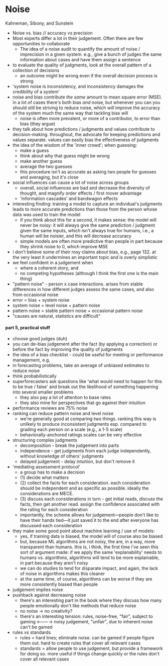# Noise

Kahneman, Sibony, and Sunstein

- Noise vs. bias // accuracy vs precision
- Most experts differ a lot in their judgement. Often there are few opportunities to collaborate
  - The idea of a noise audit to quantify the amount of noise / imprecision in a given system. e.g., give a bunch of judges the same information about cases and have them assign a sentence
- to evaluate the quality of judgments, look at the overall pattern of a collection of decisions
  - an outcome might be wrong even if the overall decision process is strong 
- 'system noise is inconsistency, and inconsistency damages the credibility of a system'
- noise and bias contribute _the same_ amount to mean square error (MSE). in a lot of cases there's both bias _and_ noise, but whenever you can you should still be striving to reduce noise, which _will_ improve the accuracy of the system much the same way that tackling bias will
  - noise is often more prevalent, or more of a contributor, to error than bias (they argue)
- they talk about how predictions / judgments and values contribute to decision-making. throughout, the advocate for keeping predictions and values separate. values can easily bias the effectiveness of judgments
- the idea of the wisdom of the 'inner crowd'; when guessing:
  - make a guess
  - think about why that guess might be wrong
  - make another guess
  - average the two guesses
  - this procedure isn't as accurate as asking two people for guesses and averaging, but it's close 
- social influences can cause a lot of noise across groups
  - overall, social influences are bad and decrease the diversity of thought, and magnify order effects / first mover advantage
  - 'information cascades' and bandwagon effects
- interesting finding: training a model to capture an individual's judgments leads to more accurate predictions than those from the person whose data was used to train the model
  - if you think about this for a second, it makes sense: the model will never be noisy: it will always give the same prediction / judgment given the same inputs, which isn't always true for humans, i.e., a human will be noisier, and this will decrease accuracy
  - simple models are often more predictive than people in part because they shrink noise to 0, which improve MSE
- i don't believe some of their rosy claims about bias, e.g., page 132. at the very least it undermines an important topic and is overly simplistic 
- we feel confident in a judgement when
  - where a coherent story, and 
  - no competing hypotheses (although I think the first one is the main thing)
- "pattern noise" - person x case interactions. arises from stable differences in how different judges assess the same cases, and also from occasional noise
- error = bias + system noise
- system noise = level noise + pattern noise
- pattern noise = stable pattern noise + occasional pattern noise
- "causes are natural, statistics are difficult"

#### part 5, practical stuff

- choose good judges (duh)
- you can de-bias judgement after the fact (by applying a correction) or before the fact by improving the quality of judgments
- the idea of a bias checklist - could be useful for meeting or performance management, e.g.
- in forecasting problems, take an average of unbiased estimates to reduce noise
- think probabilistically
- superforecasters ask questions like 'what would need to happen for this to be true / false' and break out the likelihood of something happening into several smaller problems
  - they also pay a lot of attention to base rates
  - they also mine for perspectives that go against their intuition
- performance reviews are 75% noise
- ranking can reduce pattern noise and level noise
  - we're generally good at comparing two things. ranking this way is unlikely to produce inconsistent judgments esp. compared to grading each person on a scale (e.g., a 1-5 scale)
  - behaviorally-anchored ratings scales can be very effective
- structuring complex judgments
  - decomposition - break the judgement into parts
  - independence - get judgments from each judge independently, without knowledge of others' judgments 
  - delayed judgement - delay intuition, but don't remove it
- 'mediating assessment protocol'
  - a group has to make a decision
  - (1) decide what matters
  - (2) collect the facts for each consideration. each consideration should be independent and as specific as possible. ideally the considerations are MECE.
  - (3) discuss each considerations in turn - get initial reads, discuss the facts, then get another read. assign the confidence associated with the rating for each consideration
  - importantly, the scheme allows for judgement—people don't like to have their hands tied—it just saved it to the end after everyone has discussed each consideration
- they make some good point about machine learning / use of models:
  - yes, if training data is biased, the model will of course also be biased
  - but, because ML algorithms are not noisy, the are, in a way, more transparent than humans. this is, i think, the first time i've seen this sort of argument made: if we apply the same 'explanability' needs to humans vs. algorithms, algorithms will tend to be more explainable, in part because they aren't noisy
  - we can do studies to tend for disparate impact, and again, the lack of noise in algorithms makes this cleaner
  - at the same time, of course, algorithms can be worse if they are more consistently biased than people
- judgement implies noise
- pushback against decreasing noise
  - there's an interesting part in the book where they discuss how many people emotionally don't like methods that reduce noise
  - no noise -> no creativity?
  - there's an interesting tension: rules, noise-free, "fair", subject to gaming <----> noisy judgement, "unfair", due to inherent noise can't be gamed
- rules vs standards
  - rules = hard lines; eliminate noise. can be gamed if people figure them out. hard to create rules that cover all relevant cases
  - standards = allow people to use judgement, but provide a framework for doing so. more useful if things change quickly or the rules don't cover all relevant cases